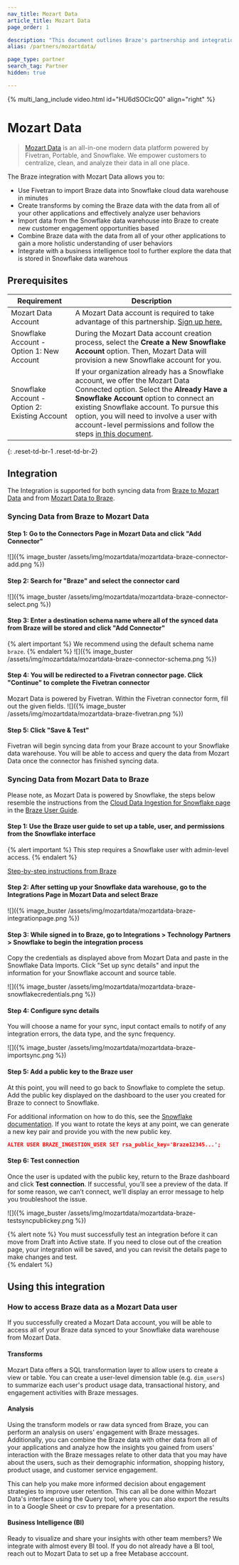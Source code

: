 ```yaml
---
nav_title: Mozart Data
article_title: Mozart Data
page_order: 1

description: "This document outlines Braze's partnership and integration steps with Mozart Data, an all-in-one modern data platform."
alias: /partners/mozartdata/

page_type: partner
search_tag: Partner
hidden: true

---
```

{% multi_lang_include video.html id="HU6dSOClcQ0" align="right" %}

# Mozart Data

> [Mozart Data](https://mozartdata.com/) is an all-in-one modern data platform powered by Fivetran, Portable, and Snowflake. We empower customers to centralize, clean, and analyze their data in all one place.


The Braze integration with Mozart Data allows you to:
- Use Fivetran to import Braze data into Snowflake cloud data warehouse in minutes
- Create transforms by coming the Braze data with the data from all of your other applications and effectively analyze user behaviors
- Import data from the Snowflake data warehouse into Braze to create new customer engagement opportunities based
- Combine Braze data with the data from all of your other applications to gain a more holistic understanding of user behaviors
- Integrate with a business intelligence tool to further explore the data that is stored in Snowflake data warehous


## Prerequisites

| Requirement | Description |
| ----------- | ----------- |
| Mozart Data Account | A Mozart Data account is required to take advantage of this partnership. [Sign up here.](https://app.mozartdata.com/signup)|
| Snowflake Account - Option 1: New Account | During the Mozart Data account creation process, select the **Create a New Snowflake Account** option. Then, Mozart Data will provision a new Snowflake account for you. |
| Snowflake Account - Option 2: Existing Account | If your organization already has a Snowflake account, we offer the Mozart Data Connected option. Select the **Already Have a Snowflake Account** option to connect an existing Snowflake account. To pursue this option, you will need to involve a user with account-level permissions and follow the steps [in this document](https://help.mozartdata.com/docs/setting-up-data-warehouse#existingsnowflakeaccount). |
{: .reset-td-br-1 .reset-td-br-2}


## Integration

The Integration is supported for both syncing data from [Braze to Mozart Data](#syncing-data-from-braze-to-mozart-data) and from [Mozart Data to Braze](#syncing-data-from-mozart-data-to-braze).


### Syncing Data from Braze to Mozart Data

#### Step 1: Go to the Connectors Page in Mozart Data and click "Add Connector"
![]({% image_buster /assets/img/mozartdata/mozartdata-braze-connector-add.png %})


#### Step 2: Search for "Braze" and select the connector card
![]({% image_buster /assets/img/mozartdata/mozartdata-braze-connector-select.png %})


#### Step 3: Enter a destination schema name where all of the synced data from Braze will be stored and click "Add Connector"
{% alert important %} 
We recommend using the default schema name `braze`.
{% endalert %}
![]({% image_buster /assets/img/mozartdata/mozartdata-braze-connector-schema.png %})


#### Step 4: You will be redirected to a Fivetran connector page. Click "Continue" to complete the Fivetran connector
Mozart Data is powered by Fivetran. Within the Fivetran connector form, fill out the given fields.
![]({% image_buster /assets/img/mozartdata/mozartdata-braze-fivetran.png %})


#### Step 5: Click "Save & Test"
Fivetran will begin syncing data from your Braze account to your Snowflake data warehouse. You will be able to access and query the data from Mozart Data once the connector has finished syncing data.


### Syncing Data from Mozart Data to Braze
Please note, as Mozart Data is powered by Snowflake, the steps below resemble the instructions from the [Cloud Data Ingestion for Snowflake page](https://www.braze.com/docs/user_guide/data_and_analytics/user_data_collection/cloud_ingestion/snowflake/) in the [Braze User Guide](https://www.braze.com/docs/user_guide/introduction).

#### Step 1: Use the Braze user guide to set up a table, user, and permissions from the Snowflake interface
{% alert important %} 
This step requires a Snowflake user with admin-level access.
{% endalert %}

[Step-by-step instructions from Braze](https://www.braze.com/docs/user_guide/data_and_analytics/user_data_collection/cloud_ingestion/snowflake/)

#### Step 2: After setting up your Snowflake data warehouse, go to the Integrations Page in Mozart Data and select Braze

![]({% image_buster /assets/img/mozartdata/mozartdata-braze-integrationpage.png %})


#### Step 3: While signed in to Braze, go to Integrations > Technology Partners > Snowflake to begin the integration process
Copy the credentials as displayed above from Mozart Data and paste in the Snowflake Data Imports. Click "Set up sync details" and input the information for your Snowflake account and source table.

![]({% image_buster /assets/img/mozartdata/mozartdata-braze-snowflakecredentials.png %})


#### Step 4: Configure sync details
You will choose a name for your sync, input contact emails to notify of any integration errors, the data type, and the sync frequency.

![]({% image_buster /assets/img/mozartdata/mozartdata-braze-importsync.png %})


#### Step 5: Add a public key to the Braze user
At this point, you will need to go back to Snowflake to complete the setup. Add the public key displayed on the dashboard to the user you created for Braze to connect to Snowflake.

For additional information on how to do this, see the [Snowflake documentation](https://docs.snowflake.com/en/user-guide/key-pair-auth.html). If you want to rotate the keys at any point, we can generate a new key pair and provide you with the new public key.

```json
ALTER USER BRAZE_INGESTION_USER SET rsa_public_key='Braze12345...';
```

#### Step 6: Test connection

Once the user is updated with the public key, return to the Braze dashboard and click **Test connection**. If successful, you’ll see a preview of the data. If for some reason, we can’t connect, we’ll display an error message to help you troubleshoot the issue.

![]({% image_buster /assets/img/mozartdata/mozartdata-braze-testsyncpublickey.png %})

{% alert note %}
You must successfully test an integration before it can move from Draft into Active state. If you need to close out of the creation page, your integration will be saved, and you can revisit the details page to make changes and test.  
{% endalert %}


## Using this integration

### How to access Braze data as a Mozart Data user
If you successfully created a Mozart Data account, you will be able to access all of your Braze data synced to your Snowflake data warehouse from Mozart Data.

#### Transforms
Mozart Data offers a SQL transformation layer to allow users to create a view or table. You can create a user-level dimension table (e.g. `dim_users`) to summarize each user's product usage data, transactional history, and engagement activities with Braze messages. 

#### Analysis
Using the transform models or raw data synced from Braze, you can perform an analysis on users' engagement with Braze messages. Additionally, you can combine the Braze data with other data from all of your applications and analyze how the insights you gained from users' interaction with the Braze messages relate to other data that you may have about the users, such as their demographic information, shopping history, product usage, and customer service engagement. 

This can help you make more informed decision about engagement strategies to improve user retention. This can all be done within Mozart Data's interface using the Query tool, where you can also export the results in to a Google Sheet or csv to prepare for a presentation.

#### Business Intelligence (BI)
Ready to visualize and share your insights with other team members? We integrate with almost every BI tool. If you do not already have a BI tool, reach out to Mozart Data to set up a free Metabase acccount. 
